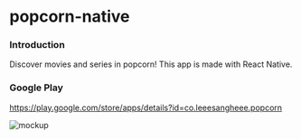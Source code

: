 # popcorn-native

### Introduction
Discover movies and series in popcorn!
This app is made with React Native.

### Google Play
https://play.google.com/store/apps/details?id=co.leeesangheee.popcorn

![mockup](https://user-images.githubusercontent.com/61302874/113009094-9bdb9f80-91b2-11eb-8003-445f5f9176d6.png)
